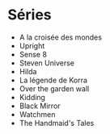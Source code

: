 # Séries

- A la croisée des mondes 
- Upright
- Sense 8
- Steven Universe
- Hilda
- La légende de Korra
- Over the garden wall
- Kidding
- Black Mirror
- Watchmen
- The Handmaid's Tales
